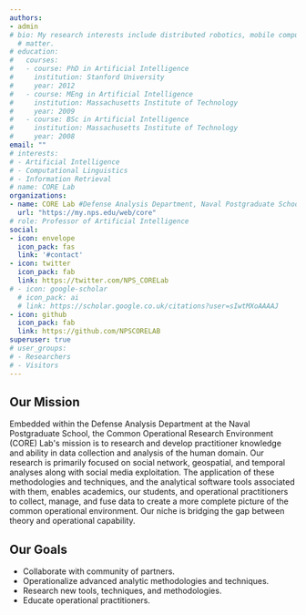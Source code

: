```yaml
---
authors:
- admin
# bio: My research interests include distributed robotics, mobile computing and programmable
  # matter.
# education:
#   courses:
#   - course: PhD in Artificial Intelligence
#     institution: Stanford University
#     year: 2012
#   - course: MEng in Artificial Intelligence
#     institution: Massachusetts Institute of Technology
#     year: 2009
#   - course: BSc in Artificial Intelligence
#     institution: Massachusetts Institute of Technology
#     year: 2008
email: ""
# interests:
# - Artificial Intelligence
# - Computational Linguistics
# - Information Retrieval
# name: CORE Lab
organizations:
- name: CORE Lab #Defense Analysis Department, Naval Postgraduate School
  url: "https://my.nps.edu/web/core"
# role: Professor of Artificial Intelligence
social:
- icon: envelope
  icon_pack: fas
  link: '#contact'
- icon: twitter
  icon_pack: fab
  link: https://twitter.com/NPS_CORELab
# - icon: google-scholar
  # icon_pack: ai
  # link: https://scholar.google.co.uk/citations?user=sIwtMXoAAAAJ
- icon: github
  icon_pack: fab
  link: https://github.com/NPSCORELAB
superuser: true
# user_groups:
# - Researchers
# - Visitors
---
```


## Our Mission

Embedded within the Defense Analysis Department at the Naval Postgraduate School, the Common Operational Research Environment (CORE) Lab's mission is to research and develop practitioner knowledge and ability in data collection and analysis of the human domain. Our research is primarily focused on social network, geospatial, and temporal analyses along with social media exploitation. The application of these methodologies and techniques, and the analytical software tools associated with them, enables academics, our students, and operational practitioners to collect, manage, and fuse data to create a more complete picture of the common operational environment. Our niche is bridging the gap between theory and operational capability.

## Our Goals

- Collaborate with community of partners.
- Operationalize advanced analytic methodologies and techniques.
- Research new tools, techniques, and methodologies.
- Educate operational practitioners.


